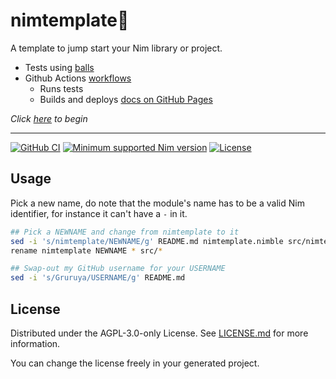 # nimtemplate:scroll:

A template to jump start your Nim library or project.

* Tests using [balls](https://github.com/disruptek/balls)
* Github Actions [workflows](../../actions)
  * Runs tests
  * Builds and deploys [docs on GitHub Pages](https://Gruruya.github.io/nimtemplate/nimtemplate.html)

_Click [here](../../../nimtemplate/generate) to begin_  

---
[![GitHub CI](../../actions/workflows/build.yml/badge.svg)](../../actions/workflows/build.yml)
[![Minimum supported Nim version](https://img.shields.io/badge/Nim-1.6.11+-informational?logo=Nim&labelColor=232733&color=F3D400)](https://nim-lang.org)
[![License](https://img.shields.io/github/license/Gruruya/nimtemplate?logo=GNU&logoColor=000000&labelColor=FFFFFF&color=663366)](LICENSE.md)

Usage
---
Pick a new name, do note that the module's name has to be a valid Nim identifier, for instance it can't have a `-` in it.  
```sh
## Pick a NEWNAME and change from nimtemplate to it
sed -i 's/nimtemplate/NEWNAME/g' README.md nimtemplate.nimble src/nimtemplate.nim tests/test.nim .github/workflows/documentation.yml  
rename nimtemplate NEWNAME * src/*

## Swap-out my GitHub username for your USERNAME
sed -i 's/Gruruya/USERNAME/g' README.md  
```
License
---
Distributed under the AGPL-3.0-only License. See [LICENSE.md](LICENSE.md) for more information.  

You can change the license freely in your generated project.  
